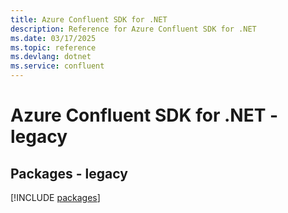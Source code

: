 ```yaml
---
title: Azure Confluent SDK for .NET
description: Reference for Azure Confluent SDK for .NET
ms.date: 03/17/2025
ms.topic: reference
ms.devlang: dotnet
ms.service: confluent
---
```

# Azure Confluent SDK for .NET - legacy
## Packages - legacy
[!INCLUDE [packages](confluent-index.md)]